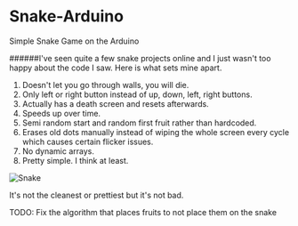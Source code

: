 # Snake-Arduino
Simple Snake Game on the Arduino

######I've seen quite a few snake projects online and I just wasn't too happy about the code I saw. Here is what sets mine apart. 
1. Doesn't let you go through walls, you will die.
2. Only left or right button instead of up, down, left, right buttons.
3. Actually has a death screen and resets afterwards.
4. Speeds up over time. 
3. Semi random start and random first fruit rather than hardcoded. 
4. Erases old dots manually instead of wiping the whole screen every cycle which causes certain flicker issues. 
5. No dynamic arrays.
6. Pretty simple. I think at least. 


![Snake](snake.gif)

It's not the cleanest or prettiest but it's not bad.

TODO: Fix the algorithm that places fruits to not place them on the snake
